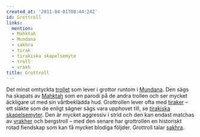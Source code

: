 ```yaml
---
created_at: '2011-04-01T08:44:24Z'
id: Grottroll
links:
  mention:
  - Mahktah
  - Mundana
  - sakhra
  - tirak
  - tirakiska skapelsemyte
  - troll
  - vrakh
title: Grottroll
---
```


Det minst omtyckta [trollet] som lever i grottor runtom i [Mundana]. Den sägs ha skapats av
[Mahktah] som en parodi på de andra trollen och ser mycket äckligare ut med sin vårtbeklädda hud.
Grottrollen lever ofta med [tiraker] – ett släkte som de enligt sägner sägs vara upphovet till, se
[tirakiska skapelsemyter]. Den är mycket aggressiv i strid och den kan endast matchas av [vrakher]
och bergstroll – med den senare har grottrollen en historiskt rotad fiendskap som kan få mycket
blodiga följder. Grottroll talar [sakhra].

  [trollet]: troll
  [Mundana]: Mundana
  [Mahktah]: Mahktah
  [tiraker]: tirak
  [tirakiska skapelsemyter]: tirakiska_skapelsemyte
  [vrakher]: vrakh
  [sakhra]: sakhra

